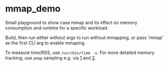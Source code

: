 # mmap_demo

Small playground to show case mmap and its effect on memory consumption and runtime for a specific workload.

Build, then run either without args to run without mmapping, or pass 'mmap' as the first CLI arg to enable mmaping.

To measure time/RSS, use `/usr/bin/time -v`. For more detailed memory tracking, use `pmap` sampling e.g. via [1] and [2].

[1]: https://github.com/milianw/shell-helpers/blob/master/track_memory.sh
[2]: https://github.com/milianw/shell-helpers/blob/master/show_memory.sh
